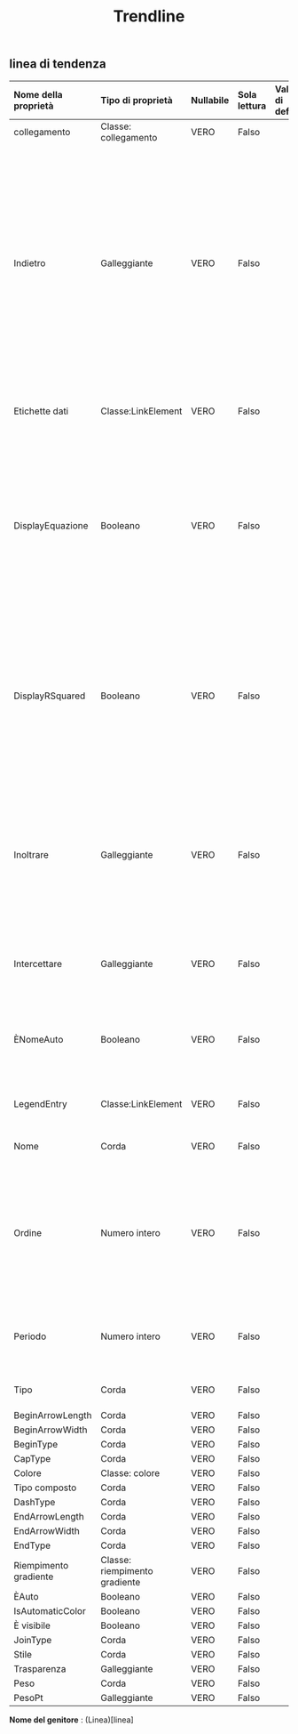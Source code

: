 ﻿---
title: Trendline
second_title: Aspose.Cells Cloud Documen
type: docs
url: /it/specification/model/trendline/
description: "Aspose.Cells Specifica del modello cloud: Trendline. Gestisci facilmente Excel e altri fogli di calcolo con funzionalità come apertura, generazione, modifica, divisione, unione, confronto e conversione"
weight: 50
---
## **linea di tendenza**

 

| Nome della proprietà| Tipo di proprietà| Nullabile| Sola lettura| Valore di default| Descrizione|
|:- |:- |:- |:- |:- |:- |
| collegamento| Classe: collegamento| VERO| Falso|||
| Indietro| Galleggiante| VERO| Falso|| Restituisce o imposta il numero di periodi (o unità su un grafico a dispersione) di cui la linea di tendenza si estende all'indietro. Il numero di periodi deve essere maggiore o uguale a zero. Se il tipo di grafico è a colonne, il numero di periodi deve essere compreso tra 0 e 0,5|
| Etichette dati| Classe:LinkElement| VERO| Falso|| Rappresenta l'oggetto DataLabels per la serie specificata.|
| DisplayEquazione| Booleano| VERO| Falso|| Indica se l'equazione per la linea di tendenza viene visualizzata sul grafico (nella stessa etichetta dati del valore R quadrato). L'impostazione di questa proprietà su True attiva automaticamente le etichette dati.|
| DisplayRSquared| Booleano| VERO| Falso||Indica se il valore R quadrato della linea di tendenza viene visualizzato sul grafico (nella stessa etichetta dati dell'equazione). L'impostazione di questa proprietà su True attiva automaticamente le etichette dati.|
| Inoltrare| Galleggiante| VERO| Falso|| Restituisce o imposta il numero di periodi (o unità su un grafico a dispersione) di cui la linea di tendenza si estende in avanti. Il numero di periodi deve essere maggiore o uguale a zero.|
| Intercettare| Galleggiante| VERO| Falso|| Restituisce o imposta il punto in cui la linea di tendenza attraversa l'asse dei valori.|
| ÈNomeAuto| Booleano| VERO| Falso|| Restituisce se Microsoft Excel determina automaticamente il nome della linea di tendenza.|
| LegendEntry| Classe:LinkElement| VERO| Falso|| Ottiene la voce della legenda in base a questa linea di tendenza|
| Nome| Corda| VERO| Falso|| Restituisce il nome della linea di tendenza.|
| Ordine| Numero intero| VERO| Falso|| Restituisce o imposta l'ordine della linea di tendenza (un numero intero maggiore di 1) quando il tipo di linea di tendenza è Polinomiale. L'ordine deve essere compreso tra 2 e 6.|
| Periodo| Numero intero| VERO| Falso|| Restituisce o imposta il periodo per la linea di tendenza della media mobile.|
| Tipo| Corda| VERO| Falso|| Restituisce il tipo di linea di tendenza.|
| BeginArrowLength| Corda| VERO| Falso|||
| BeginArrowWidth| Corda| VERO| Falso|||
| BeginType| Corda| VERO| Falso|||
| CapType| Corda| VERO| Falso|||
| Colore| Classe: colore| VERO| Falso|||
| Tipo composto| Corda| VERO| Falso|||
| DashType| Corda| VERO| Falso|||
| EndArrowLength| Corda| VERO| Falso|||
| EndArrowWidth| Corda| VERO| Falso|||
| EndType| Corda| VERO| Falso|||
| Riempimento gradiente| Classe: riempimento gradiente| VERO| Falso|||
| ÈAuto| Booleano| VERO| Falso|||
| IsAutomaticColor| Booleano| VERO| Falso|||
| È visibile| Booleano| VERO| Falso|||
| JoinType| Corda| VERO| Falso|||
| Stile| Corda| VERO| Falso|||
| Trasparenza| Galleggiante| VERO| Falso|||
| Peso| Corda| VERO| Falso|||
| PesoPt| Galleggiante| VERO| Falso|||

**Nome del genitore** : (Linea)[linea]